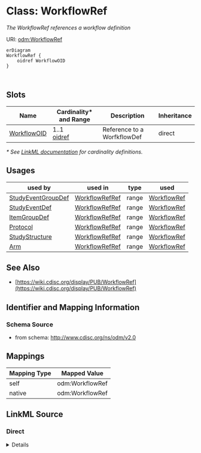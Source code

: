 # Class: WorkflowRef

_The WorkflowRef references a workflow definition_




URI: [odm:WorkflowRef](http://www.cdisc.org/ns/odm/v2.0/WorkflowRef)


```mermaid
erDiagram
WorkflowRef {
    oidref WorkflowOID  
}



```



<!-- no inheritance hierarchy -->


## Slots

| Name | Cardinality* and Range | Description | Inheritance |
| ---  | --- | --- | --- |
| [WorkflowOID](WorkflowOID.md) | 1..1 <br/> [oidref](oidref.md) | Reference to a WorfkflowDef | direct |

_* See [LinkML documentation](https://linkml.io/linkml/schemas/slots.html#slot-cardinality) for cardinality definitions._




## Usages

| used by | used in | type | used |
| ---  | --- | --- | --- |
| [StudyEventGroupDef](StudyEventGroupDef.md) | [WorkflowRefRef](WorkflowRefRef.md) | range | [WorkflowRef](WorkflowRef.md) |
| [StudyEventDef](StudyEventDef.md) | [WorkflowRefRef](WorkflowRefRef.md) | range | [WorkflowRef](WorkflowRef.md) |
| [ItemGroupDef](ItemGroupDef.md) | [WorkflowRefRef](WorkflowRefRef.md) | range | [WorkflowRef](WorkflowRef.md) |
| [Protocol](Protocol.md) | [WorkflowRefRef](WorkflowRefRef.md) | range | [WorkflowRef](WorkflowRef.md) |
| [StudyStructure](StudyStructure.md) | [WorkflowRefRef](WorkflowRefRef.md) | range | [WorkflowRef](WorkflowRef.md) |
| [Arm](Arm.md) | [WorkflowRefRef](WorkflowRefRef.md) | range | [WorkflowRef](WorkflowRef.md) |






## See Also

* [https://wiki.cdisc.org/display/PUB/WorkflowRef](https://wiki.cdisc.org/display/PUB/WorkflowRef)

## Identifier and Mapping Information







### Schema Source


* from schema: http://www.cdisc.org/ns/odm/v2.0





## Mappings

| Mapping Type | Mapped Value |
| ---  | ---  |
| self | odm:WorkflowRef |
| native | odm:WorkflowRef |





## LinkML Source

<!-- TODO: investigate https://stackoverflow.com/questions/37606292/how-to-create-tabbed-code-blocks-in-mkdocs-or-sphinx -->

### Direct

<details>
```yaml
name: WorkflowRef
description: The WorkflowRef references a workflow definition
from_schema: http://www.cdisc.org/ns/odm/v2.0
see_also:
- https://wiki.cdisc.org/display/PUB/WorkflowRef
rank: 1000
slots:
- WorkflowOID
slot_usage:
  WorkflowOID:
    name: WorkflowOID
    description: Reference to a WorfkflowDef
    comments:
    - 'Required

      range: oidref

      Must match the OID of a WorkflowDef child element of this MetaDataVersion.'
    domain_of:
    - WorkflowRef
    range: oidref
    required: true
class_uri: odm:WorkflowRef

```
</details>

### Induced

<details>
```yaml
name: WorkflowRef
description: The WorkflowRef references a workflow definition
from_schema: http://www.cdisc.org/ns/odm/v2.0
see_also:
- https://wiki.cdisc.org/display/PUB/WorkflowRef
rank: 1000
slot_usage:
  WorkflowOID:
    name: WorkflowOID
    description: Reference to a WorfkflowDef
    comments:
    - 'Required

      range: oidref

      Must match the OID of a WorkflowDef child element of this MetaDataVersion.'
    domain_of:
    - WorkflowRef
    range: oidref
    required: true
attributes:
  WorkflowOID:
    name: WorkflowOID
    description: Reference to a WorfkflowDef
    comments:
    - 'Required

      range: oidref

      Must match the OID of a WorkflowDef child element of this MetaDataVersion.'
    from_schema: http://www.cdisc.org/ns/odm/v2.0
    rank: 1000
    alias: WorkflowOID
    owner: WorkflowRef
    domain_of:
    - WorkflowRef
    range: oidref
    required: true
class_uri: odm:WorkflowRef

```
</details>